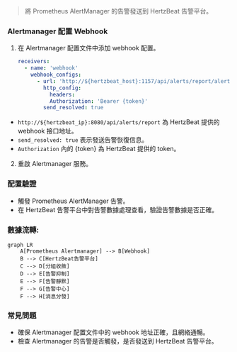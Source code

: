 > 將 Prometheus AlertManager 的告警發送到 HertzBeat 告警平台。

### Alertmanager 配置 Webhook

1. 在 Alertmanager 配置文件中添加 webhook 配置。

    ```yaml
    receivers:
      - name: 'webhook'
        webhook_configs:
          - url: 'http://${hertzbeat_host}:1157/api/alerts/report/alertmanager'
            http_config:
              headers:
              Authorization: 'Bearer {token}'
            send_resolved: true
    ```
- `http://${hertzbeat_ip}:8080/api/alerts/report` 為 HertzBeat 提供的 webhook 接口地址。
- `send_resolved: true` 表示發送告警恢復信息。
- `Authorization` 內的 {token} 為 HertzBeat 提供的 token。

2. 重啟 Alertmanager 服務。

### 配置驗證

- 觸發 Prometheus AlertManager 告警。
- 在 HertzBeat 告警平台中對告警數據處理查看，驗證告警數據是否正確。

### 數據流轉:

```mermaid
graph LR
    A[Prometheus Alertmanager] --> B[Webhook]
    B --> C[HertzBeat告警平台]
    C --> D[分組收斂]
    D --> E[告警抑制]
    E --> F[告警靜默]
    F --> G[告警中心]
    F --> H[消息分發]
```

### 常見問題

- 確保 Alertmanager 配置文件中的 webhook 地址正確，且網絡通暢。
- 檢查 Alertmanager 的告警是否觸發，是否發送到 HertzBeat 告警平台。
